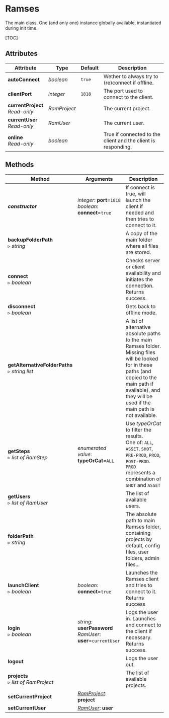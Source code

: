 # Ramses

The main class. One (and only one) instance globally available, instantiated during init time.

[TOC]

## Attributes

| Attribute | Type | Default | Description |
| --- | --- | --- | --- |
| **autoConnect** | *boolean* | `true` | Wether to always try to (re)connect if offline. |
| **clientPort** | *integer* | `1818` | The port used to connect to the client. |
| **currentProject**<br />*Read-only* | *RamProject* | | The current project. |
| **currentUser**<br />*Read-only* | *RamUser* | | The current user. |
| **online**<br/>*Read-only* | *boolean* | | True if connected to the client and the client is responding. |

## Methods

| Method | Arguments | Description |
| --- | --- | --- |
| ***constructor*** | *integer*: **port**=`1818`<br />*boolean*: **connect**=`true` | If connect is true, will launch the client if needed and then tries to connect to it. |
| **backupFolderPath**<br />▹ *string* | | A copy of the main folder where all files are stored. |
| **connect**<br />▹ *boolean* | | Checks server or client availability and initiates the connection. Returns success. |
| **disconnect**<br />▹ *boolean* | | Gets back to offline mode. |
| **getAlternativeFolderPaths**<br />▹ *string list* | | A list of alternative absolute paths to the main Ramses folder. Missing files will be looked for in these paths (and copied to the main path if available), and they will be used if the main path is not available. |
| **getSteps**<br />▹ *list of RamStep* | *enumerated value*: **typeOrCat**=`ALL` | Use *typeOrCat* to filter the results.<br />One of: `ALL`, `ASSET`, `SHOT`, `PRE-PROD`, `PROD`, `POST-PROD`.<br />`PROD` represents a combination of `SHOT` and `ASSET` |
| **getUsers**<br />▹ *list of RamUser* | | The list of available users. |
| **folderPath**<br />▹ *string* | | The absolute path to main Ramses folder, containing projects by default, config files, user folders, admin files... |
| **launchClient**<br />▹ *boolean* | *boolean*: **connect**=`true`| Launches the Ramses client and tries to connect to it. Returns success |
| **login**<br />▹ *boolean* | *string*: **userPassword**<br />*RamUser*: **user**=`currentUser` | Logs the user in. Launches and connect to the client if necessary.  Returns success. |
| **logout**| | Logs the user out. |
| **projects**<br />▹ *list of RamProject* | | The list of available projects. |
| **setCurrentProject** | *[RamProject](ram_project.md)*: **project** | |
| **setCurrentUser** | *[RamUser](ram_user.md)*: **user** | |